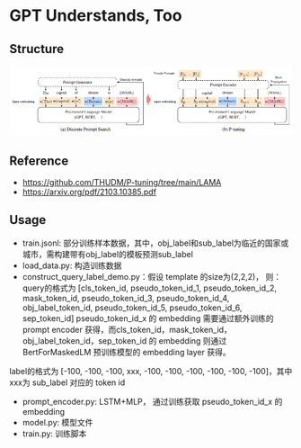 # GPT Understands, Too

## Structure
![GPT Understands, Too](../../images/pt.png)

## Reference
- https://github.com/THUDM/P-tuning/tree/main/LAMA
- https://arxiv.org/pdf/2103.10385.pdf

## Usage
- train.jsonl: 部分训练样本数据，其中，obj_label和sub_label为临近的国家或城市，需构建带有obj_label的模板预测sub_label
- load_data.py: 构造训练数据
- construct_query_label_demo.py：假设 template 的size为(2,2,2)， 则：
query的格式为 [cls_token_id, pseudo_token_id_1, pseudo_token_id_2, mask_token_id, pseudo_token_id_3, pseudo_token_id_4, obj_label_token_id, pseudo_token_id_5, pseudo_token_id_6, sep_token_id]
pseudo_token_id_x 的 embedding 需要通过额外训练的 prompt encoder 获得，而cls_token_id，mask_token_id，obj_label_token_id，sep_token_id 的 embedding 则通过 BertForMaskedLM 预训练模型的 embedding layer 获得。

label的格式为 [-100, -100, -100,  xxx, -100, -100, -100, -100, -100, -100]，其中xxx为 sub_label 对应的 token id
- prompt_encoder.py: LSTM+MLP， 通过训练获取 pseudo_token_id_x 的 embedding
- model.py: 模型文件
- train.py: 训练脚本
